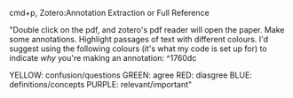 cmd+p, Zotero:Annotation Extraction or Full Reference

"Double click on the pdf, and zotero's pdf reader will open the paper. Make some annotations. Highlight passages of text with different colours. I'd suggest using the following colours (it's what my code is set up for) to indicate *why* you're making an annotation: ^1760dc

YELLOW: confusion/questions
GREEN: agree
RED: diasgree
BLUE: definitions/concepts
PURPLE: relevant/important"